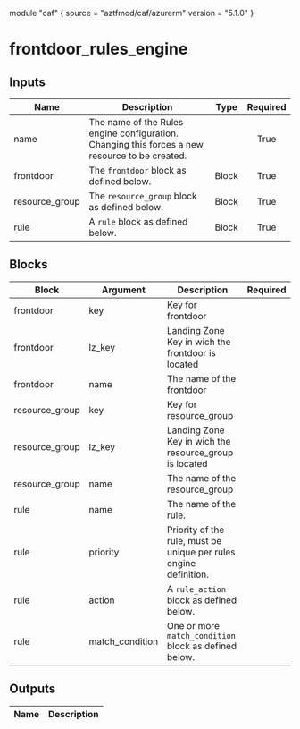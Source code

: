 module "caf" {
  source  = "aztfmod/caf/azurerm"
  version = "5.1.0"
}

# frontdoor_rules_engine

## Inputs
| Name | Description | Type | Required |
|------|-------------|------|:--------:|
|name| The name of the Rules engine configuration. Changing this forces a new resource to be created.||True|
|frontdoor|The `frontdoor` block as defined below.|Block|True|
|resource_group|The `resource_group` block as defined below.|Block|True|
|rule| A `rule` block as defined below.| Block |True|

## Blocks
| Block | Argument | Description | Required |
|-------|----------|-------------|----------|
|frontdoor| key | Key for  frontdoor||| Required if  |
|frontdoor| lz_key |Landing Zone Key in wich the frontdoor is located|||True|
|frontdoor| name | The name of the frontdoor |||True|
|resource_group| key | Key for  resource_group||| Required if  |
|resource_group| lz_key |Landing Zone Key in wich the resource_group is located|||True|
|resource_group| name | The name of the resource_group |||True|
|rule|name| The name of the rule.|||True|
|rule|priority| Priority of the rule, must be unique per rules engine definition.|||True|
|rule|action| A `rule_action` block as defined below.|||True|
|rule|match_condition|One or more `match_condition` block as defined below.|||False|

## Outputs
| Name | Description |
|------|-------------|
